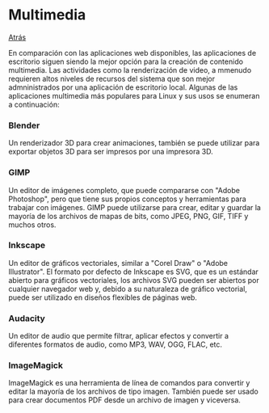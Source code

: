 # Multimedia
<a href=../README.md>Atrás</a>

En comparación con las aplicaciones web disponibles, las aplicaciones de escritorio siguen siendo la mejor opción para la creación de contenido multimedia. Las actividades como la renderización de video, a mmenudo requieren altos niveles de recursos del sistema que son mejor admninistrados por una aplicación de escritorio local. Algunas de las aplicaciones multimedia más populares para Linux y sus usos se enumeran a continuación:

<h3>Blender</h3>
Un renderizador 3D para crear animaciones, también se puede utilizar para exportar objetos 3D para ser impresos por una impresora 3D.

<h3>GIMP</h3>
Un editor de imágenes completo, que puede compararse con "Adobe Photoshop", pero que tiene sus propios conceptos y herramientas para trabajar con imágenes. GIMP puede utilizarse para crear, editar y guardar la mayoría de los archivos de mapas de bits, como JPEG, PNG, GIF, TIFF y muchos otros.

<h3>Inkscape</h3>
Un editor de gráficos vectoriales, similar a "Corel Draw" o "Adobe Illustrator". El formato por defecto de Inkscape es SVG, que es un estándar abierto para gráficos vectoriales, los archivos SVG pueden ser abiertos por cualquier navegador web y, debido a su naturaleza de gráfico vectorial, puede ser utilizado en diseños flexibles de páginas web.

<h3>Audacity</h3>
Un editor de audio que permite filtrar, aplicar efectos y convertir a diferentes formatos de audio, como MP3, WAV, OGG, FLAC, etc.

<h3>ImageMagick</h3>
ImageMagick es una herramienta de línea de comandos para convertir y editar la mayoría de los archivos de tipo imagen. También puede ser usado para crear documentos PDF desde un archivo de imagen y viceversa.
